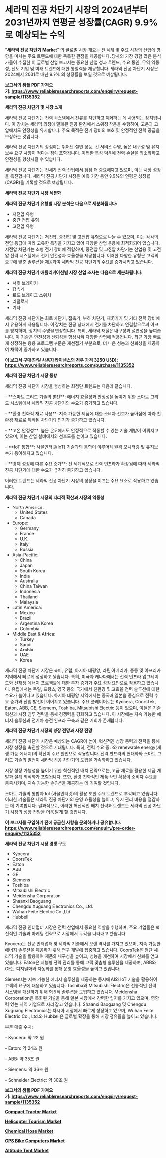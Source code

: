 <p><h1>세라믹 진공 차단기 시장의 2024년부터 2031년까지 연평균 성장률(CAGR) 9.9%로 예상되는 수익</h1></p><p>"<strong><a href="https://www.reliableresearchreports.com/ceramic-vacuum-interrupter-market-in-global-r1135352?utm_campaign=105&utm_medium=7&utm_source=Github&utm_content=ia&utm_term=30112024&utm_id=ceramic-vacuum-interrupter">세라믹 진공 차단기 Market</a></strong>" 의 글로벌 시장 개요는 전 세계 및 주요 시장의 산업에 영향을 미치는 주요 트렌드에 대한 독특한 관점을 제공합니다. 당사의 가장 경험 많은 분석가들이 수집한 이 글로벌 산업 보고서는 중요한 산업 성과 트렌드, 수요 동인, 무역 역동성, 선도 기업 및 미래 트렌드에 대한 통찰력을 제공합니다. 세라믹 진공 차단기 시장은 2024에서 2031로 매년 9.9% 의 성장률을 보일 것으로 예상됩니다.&nbsp;</p>
<p><strong>보고서의 샘플 PDF 가져오기:&nbsp;<a href="https://www.reliableresearchreports.com/enquiry/request-sample/1135352?utm_campaign=105&utm_medium=7&utm_source=Github&utm_content=ia&utm_term=30112024&utm_id=ceramic-vacuum-interrupter">https://www.reliableresearchreports.com/enquiry/request-sample/1135352</a></strong></p>
<p><strong>세라믹 진공 차단기 및 시장 소개</strong></p>
<p><p>세라믹 진공 차단기는 전력 시스템에서 전류를 차단하고 제어하는 데 사용되는 장치입니다. 이 장치는 세라믹 외장에 밀폐된 진공 환경에서 스위칭 작용을 수행하여, 고온과 고압에서도 안정성을 유지합니다. 주요 목적은 전기 장비의 보호 및 안정적인 전력 공급을 보장하는 것입니다.</p><p>세라믹 진공 차단기의 장점에는 뛰어난 절연 성능, 긴 서비스 수명, 높은 내구성 및 유지보수 요구 사항이 적다는 점이 포함됩니다. 이러한 특성 덕분에 전력 손실을 최소화하고 안전성을 향상시킬 수 있습니다. </p><p>세라믹 진공 차단기는 전세계 전력 산업에서 점점 더 중요해지고 있으며, 이는 시장 성장을 촉진합니다. 세라믹 진공 차단기 시장은 예측 기간 동안 9.9%의 연평균 성장률(CAGR)을 기록할 것으로 예상됩니다.</p></p>
<p><strong>세라믹 진공 차단기 시장 세분화</strong></p>
<p><strong>세라믹 진공 차단기 유형별 시장 분석은 다음으로 세분화됩니다:</strong></p>
<p><ul><li>저전압 유형</li><li>중간 전압 유형</li><li>고전압 유형</li></ul></p>
<p><p>세라믹 진공 차단기는 저전압, 중전압 및 고전압 유형으로 나눌 수 있으며, 이는 각각의 전압 등급에 따라 고유한 특징을 가지고 있어 다양한 산업 응용에 최적화되어 있습니다. 저전압 차단기는 소형 전기 장비에 적합하며, 중전압 및 고전압 차단기는 산업용 및 고전압 전력 시스템에서 전기 안전성과 효율성을 제공합니다. 이러한 다양한 유형은 고객의 요구에 맞춘 솔루션을 제공하여 세라믹 진공 차단기의 수요를 증가시키고 있습니다.</p></p>
<p><strong>세라믹 진공 차단기 애플리케이션별 시장 산업 조사는 다음으로 세분화됩니다:</strong></p>
<p><ul><li>서킷 브레이커</li><li>접촉기</li><li>로드 브레이크 스위치</li><li>리클로저</li><li>기타</li></ul></p>
<p><p>세라믹 진공 차단기는 회로 차단기, 접촉기, 부하 차단기, 재闭기기 및 기타 전력 장비에서 유용하게 사용됩니다. 이 장치는 진공 상태에서 전기를 차단하고 연결함으로써 아크를 방지하며, 장치의 수명을 연장합니다. 특히, 세라믹 재질은 내구성과 절연성을 높여줍니다. 이 기술은 안전성과 신뢰성을 향상시켜 다양한 산업에 적용됩니다. 최근 가장 빠르게 성장하는 응용 프로그램 부문은 재선접기 부분으로, 더 나은 성능과 신뢰성을 제공하여 채택이 증가하고 있습니다.</p></p>
<p><strong>이 보고서 구매(단일 사용자 라이센스의 경우 가격 3250 USD): <a href="https://www.reliableresearchreports.com/purchase/1135352?utm_campaign=105&utm_medium=7&utm_source=Github&utm_content=ia&utm_term=30112024&utm_id=ceramic-vacuum-interrupter">https://www.reliableresearchreports.com/purchase/1135352</a></strong></p>
<p><strong>세라믹 진공 차단기 시장 동향</strong></p>
<p><p>세라믹 진공 차단기 시장을 형성하는 최첨단 트렌드는 다음과 같습니다.</p><p>- **스마트 그리드 기술의 발전**: 에너지 효율성과 안정성을 높이기 위한 스마트 그리드 시스템에서 세라믹 진공 차단기의 수요가 증가하고 있습니다.</p><p>- **환경 친화적 재료 사용**: 지속 가능한 제품에 대한 소비자 선호가 높아짐에 따라 친환경 재료로 제작된 차단기의 인기가 증가하고 있습니다.</p><p>- **고온 안정성**: 높은 온도에서도 안정적으로 작동할 수 있는 기술 개발이 이뤄지고 있으며, 이는 산업 설비에서의 선호도를 높이고 있습니다.</p><p>- **IoT 통합**: 사물인터넷(IoT) 기술과의 통합이 이루어져 원격 모니터링 및 유지보수가 용이해지고 있습니다.</p><p>- **경제 성장에 따른 수요 증가**: 전 세계적으로 전력 인프라가 확장됨에 따라 세라믹 진공 차단기에 대한 수요가 급격히 증가하고 있습니다.</p><p>이러한 트렌드는 세라믹 진공 차단기 시장의 성장을 이끄는 주요 요소로 작용하고 있습니다.</p></p>
<p><strong>세라믹 진공 차단기 시장의 지리적 확산과 시장의 역동성</strong></p>
<p><ul>
    <li>
        North America:
        <ul>
            <li>United States</li>
            <li>Canada</li>
        </ul>
    </li>
    <li>
        Europe:
        <ul>
            <li>Germany</li>
            <li>France</li>
            <li>U.K.</li>
            <li>Italy</li>
            <li>Russia</li>
        </ul>
    </li>
    <li>
        Asia-Pacific:
        <ul>
            <li>China</li>
            <li>Japan</li>
            <li>South Korea</li>
            <li>India</li>
            <li>Australia</li>
            <li>China Taiwan</li>
            <li>Indonesia</li>
            <li>Thailand</li>
            <li>Malaysia</li>
        </ul>
    </li>
    <li>
        Latin America:
        <ul>
            <li>Mexico</li>
            <li>Brazil</li>
            <li>Argentina Korea</li>
            <li>Colombia</li>
        </ul>
    </li>
    <li>
        Middle East & Africa:
        <ul>
            <li>Turkey</li>
            <li>Saudi</li>
            <li>Arabia</li>
            <li>UAE</li>
            <li>Korea</li>
        </ul>
    </li>
    </ul></p>
<p><p>세라믹 진공 차단기 시장은 북미, 유럽, 아시아 태평양, 라틴 아메리카, 중동 및 아프리카 지역에서 빠르게 성장하고 있습니다. 특히, 미국과 캐나다에서는 전력 인프라 업그레이드와 신재생 에너지 프로젝트에 대한 투자 증가가 주요 성장 요인으로 작용하고 있습니다. 유럽에서는 독일, 프랑스, 영국 등의 국가에서 친환경 및 고효율 전력 솔루션에 대한 수요가 늘어나고 있습니다. 아시아 태평양 지역에서는 중국과 일본을 중심으로 전력 수요 증가와 산업 발전이 이어지고 있습니다. 주요 플레이어로는 Kyocera, CoorsTek, Eaton, ABB, GE, Siemens, Toshiba, Mitsubishi Electric 등이 있으며, 이들은 기술 혁신과 시장 침투 전략을 통해 경쟁력을 강화하고 있습니다. 이 시장에는 지속 가능한 에너지 솔루션과 전기차 충전 인프라 구축과 같은 기회가 존재합니다.</p></p>
<p><strong>세라믹 진공 차단기 시장의 성장 전망과 시장 전망</strong></p>
<p><p>세라믹 진공 차단기 시장은 예상되는 CAGR이 높아, 혁신적인 성장 동력과 전략을 통해 시장 성장을 촉진할 것으로 기대됩니다. 특히, 전력 수요 증가와 renewable energy(재생 가능 에너지)의 확산이 주요 원인으로 작용합니다. 전력 인프라의 현대화와 스마트 그리드 기술의 발전이 세라믹 진공 차단기의 도입을 가속화하고 있습니다.</p><p>시장 성장 가능성을 높이기 위한 혁신적인 배치 전략으로는, 고급 재료를 활용한 제품 개발과 설계 최적화가 포함됩니다. 또한, 환경 친화적인 제품 라인 확장이 소비자 수요를 충족시키며, 지속 가능한 솔루션을 제공하는 데 기여할 것입니다. </p><p>스마트 기술의 통합과 IoT(사물인터넷)의 활용 또한 주요 트렌드로 부각되고 있습니다. 이러한 기술들은 세라믹 진공 차단기의 운영 효율성을 높이고, 유지 관리 비용을 절감하는 데 기여합니다. 결과적으로, 이러한 혁신적인 배치 전략과 트렌드는 세라믹 진공 차단기 시장의 성장 전망을 더욱 밝게 할 것입니다.</p></p>
<p><strong>이 보고서를 구입하기 전에 궁금한 사항을 문의하거나 공유합니다. <a href="https://www.reliableresearchreports.com/enquiry/pre-order-enquiry/1135352?utm_campaign=105&utm_medium=7&utm_source=Github&utm_content=ia&utm_term=30112024&utm_id=ceramic-vacuum-interrupter">https://www.reliableresearchreports.com/enquiry/pre-order-enquiry/1135352</a></strong></p>
<p><strong>세라믹 진공 차단기 시장 경쟁 구도</strong></p>
<p><ul><li>Kyocera</li><li>CoorsTek</li><li>Eaton</li><li>ABB</li><li>GE</li><li>Siemens</li><li>Toshiba</li><li>Mitsubishi Electric</li><li>Meidensha Corporation</li><li>Shaanxi Baoguang</li><li>Chengdu Xuguang Electronics Co., Ltd.</li><li>Wuhan Feite Electric Co.,Ltd</li><li>Hubbell</li></ul></p>
<p><p>세라믹 진공 인터럽터 시장은 전력 산업에서 중요한 역할을 수행하며, 주요 기업들은 혁신적인 기술과 마케팅 전략으로 시장에서 두각을 나타내고 있습니다.</p><p>Kyocera는 진공 인터럽터 및 세라믹 기술에서 오랜 역사를 가지고 있으며, 지속 가능한 에너지 솔루션을 제공하기 위해 연구 개발에 집중하고 있습니다. CoorsTek은 첨단 세라믹 기술을 활용하여 제품의 내구성을 높이고, 성능을 개선하여 시장에서 신뢰를 얻고 있습니다. Eaton은 지능형 전력 관리를 통해 고객 맞춤형 솔루션을 제공하며, ABB와 GE는 디지털화와 자동화를 통해 운영 효율성을 높이고 있습니다.</p><p>Siemens는 지속 가능한 에너지 솔루션을 제공하는 동시에 AI와 IoT 기술을 활용하여 고객의 요구에 대응하고 있습니다. Toshiba와 Mitsubishi Electric은 전통적인 전력 시스템을 개선하기 위해 혁신적 솔루션을 도입하고 있습니다. Meidensha Corporation은 특화된 기술을 통해 일본 시장에서 강력한 입지를 가지고 있으며, 영향력 있는 지역 기업으로 자리 잡고 있습니다. Shaanxi Baoguang 및 Chengdu Xuguang Electronics는 아시아 시장에서 빠르게 성장하고 있으며, Wuhan Feite Electric Co., Ltd.와 Hubbell은 글로벌 확장을 통해 시장 점유율을 높이고 있습니다.</p><p>부분 매출 수치:</p><p>- Kyocera: 약 1조 원</p><p>- Eaton: 약 24조 원</p><p>- ABB: 약 35조 원</p><p>- Siemens: 약 36조 원</p><p>- Schneider Electric: 약 30조 원</p></p>
<p><strong>보고서의 샘플 PDF 가져오기:&nbsp;<a href="https://www.reliableresearchreports.com/enquiry/request-sample/1135352?utm_campaign=105&utm_medium=7&utm_source=Github&utm_content=ia&utm_term=30112024&utm_id=ceramic-vacuum-interrupter">https://www.reliableresearchreports.com/enquiry/request-sample/1135352</a></strong></p>
<p><strong><p><a href="https://www.linkedin.com/pulse/projecting-growth-compact-tractormarket-impact-analysis-p6rsc?utm_campaign=105&utm_medium=7&utm_source=Github&utm_content=ia&utm_term=30112024&utm_id=ceramic-vacuum-interrupter">Compact Tractor Market</a></p><p><a href="https://github.com/dmitriyvo6rog/Market-Research-Report-List-1/blob/main/helicopter-tourism-market.md?utm_campaign=105&utm_medium=7&utm_source=Github&utm_content=ia&utm_term=30112024&utm_id=ceramic-vacuum-interrupter">Helicopter Tourism Market</a></p><p><a href="https://www.linkedin.com/pulse/chemical-hose-market-global-insights-regional-analysis-2024-hkc9e?utm_campaign=105&utm_medium=7&utm_source=Github&utm_content=ia&utm_term=30112024&utm_id=ceramic-vacuum-interrupter">Chemical Hose Market</a></p><p><a href="https://github.com/petbigbeepjn/Market-Research-Report-List-1/blob/main/gps-bike-computers-market.md?utm_campaign=105&utm_medium=7&utm_source=Github&utm_content=ia&utm_term=30112024&utm_id=ceramic-vacuum-interrupter">GPS Bike Computers Market</a></p><p><a href="https://issuu.com/reportprime-2/docs/altitude-tent-market-size-2030.pptx?utm_campaign=105&utm_medium=7&utm_source=Github&utm_content=ia&utm_term=30112024&utm_id=ceramic-vacuum-interrupter">Altitude Tent Market</a></p></strong></p>
<p></p>